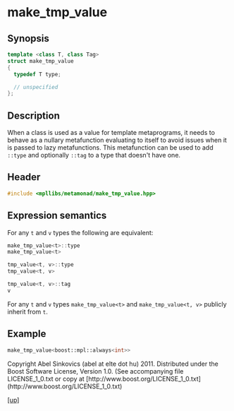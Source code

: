 # make_tmp_value

## Synopsis

```cpp
template <class T, class Tag>
struct make_tmp_value
{
  typedef T type;

  // unspecified
};
```

## Description

When a class is used as a value for template metaprograms, it needs to behave as
a nullary metafunction evaluating to itself to avoid issues when it is passed to
lazy metafunctions. This metafunction can be used to add `::type` and optionally
`::tag` to a type that doesn't have one.

## Header

```cpp
#include <mpllibs/metamonad/make_tmp_value.hpp>
```

## Expression semantics

For any `t` and `v` types the following are equivalent:

```cpp
make_tmp_value<t>::type
make_tmp_value<t>
```

```cpp
tmp_value<t, v>::type
tmp_value<t, v>
```

```cpp
tmp_value<t, v>::tag
v
```

For any `t` and `v` types `make_tmp_value<t>` and `make_tmp_value<t, v>`
publicly inherit from `t`.

## Example

```cpp
make_tmp_value<boost::mpl::always<int>>
```

<p class="copyright">
Copyright Abel Sinkovics (abel at elte dot hu) 2011.
Distributed under the Boost Software License, Version 1.0.
(See accompanying file LICENSE_1_0.txt or copy at
[http://www.boost.org/LICENSE_1_0.txt](http://www.boost.org/LICENSE_1_0.txt)
</p>

[[up]](reference.html)



